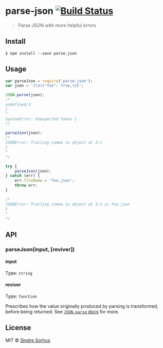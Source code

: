# parse-json [![Build Status](https://travis-ci.org/sindresorhus/parse-json.svg?branch=master)](https://travis-ci.org/sindresorhus/parse-json)

> Parse JSON with more helpful errors


## Install

```
$ npm install --save parse-json
```


## Usage

```js
var parseJson = require('parse-json');
var json = '{\n\t"foo": true,\n}';

JSON.parse(json);
/*
undefined:3
}
^
SyntaxError: Unexpected token }
*/

parseJson(json);
/*
JSONError: Trailing comma in object at 3:1
}
^
*/

try {
	parseJson(json);
} catch (err) {
	err.fileName = 'foo.json';
	throw err;
}

/*
JSONError: Trailing comma in object at 3:1 in foo.json
}
^
*/
```

## API

### parseJson(input, [reviver])

#### input

Type: `string`

#### reviver

Type: `function`

Prescribes how the value originally produced by parsing is transformed, before being returned. See [`JSON.parse` docs](https://developer.mozilla.org/en-US/docs/Web/JavaScript/Reference/Global_Objects/JSON/parse#Using_the_reviver_parameter
) for more.


## License

MIT © [Sindre Sorhus](http://sindresorhus.com)
